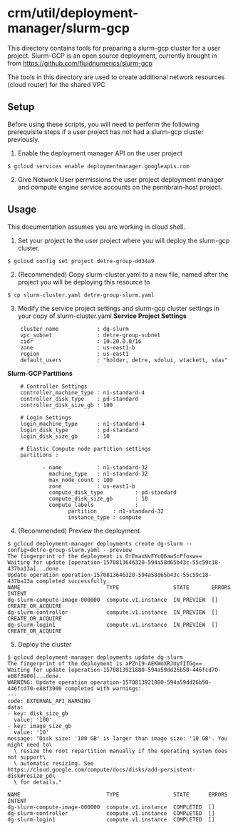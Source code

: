 # crm/util/deployment-manager/slurm-gcp

This directory contains tools for preparing a slurm-gcp cluster for a user project.
Slurm-GCP is an open source deployment, currently brought in from https://github.com/fluidnumerics/slurm-gcp

The tools in this directory are used to create additional network resources (cloud router) for the shared VPC

## Setup
Before using these scripts, you will need to perform the following prerequisite steps if a user project has not had a slurm-gcp cluster previously.

1. Enable the deployment manager API on the user project
```
$ gcloud services enable deploymentmanager.googleapis.com 
```

2. Give Network User permissions the user project deployment manager and compute engine service accounts on the pennbrain-host project.

## Usage

This documentation assumes you are working in cloud shell.

1. Set your project to the user project where you will deploy the slurm-gcp cluster.
```
$ gcloud config set project detre-group-dd34a9
```
2. (Recommended) Copy slurm-cluster.yaml to a new file, named after the project you will be deploying this resource to
```
$ cp slurm-cluster.yaml detre-group-slurm.yaml
```

3. Modify the service project settings and slurm-gcp cluster settings in your copy of slurm-cluster.yaml
**Service Project Settings**
```
    cluster_name            : dg-slurm
    vpc_subnet              : detre-group-subnet
    cidr                    : 10.20.0.0/16
    zone                    : us-east1-b
    region                  : us-east1
    default_users           : "holder, detre, sdolui, wtackett, sdas"
```
**Slurm-GCP Partitions**
```
    # Controller Settings
    controller_machine_type : n1-standard-4
    controller_disk_type    : pd-standard
    controller_disk_size_gb : 100
    
    # Login Settings
    login_machine_type      : n1-standard-4
    login_disk_type         : pd-standard
    login_disk_size_gb      : 10

    # Elastic Compute node partition settings
    partitions :

           - name           : n1-standard-32
             machine_type   : n1-standard-32
             max_node_count : 100 
             zone           : us-east1-b
             compute_disk_type          : pd-standard
             compute_disk_size_gb       : 10
             compute_labels             :
                   partition     : n1-standard-32
                   instance_type : compute
```

4. (Recommended) Preview the deployment.
```
$ gcloud deployment-manager deployments create dg-slurm --config=detre-group-slurm.yaml --preview
The fingerprint of the deployment is OrEmaxNvFYcQ6awScPfoxw==
Waiting for update [operation-1570813646320-594a58d65b43c-55c59c18-437ba13a]...done.                                                                                                                 
Update operation operation-1570813646320-594a58d65b43c-55c59c18-437ba13a completed successfully.
NAME                           TYPE                 STATE       ERRORS  INTENT
dg-slurm-compute-image-000000  compute.v1.instance  IN_PREVIEW  []      CREATE_OR_ACQUIRE
dg-slurm-controller            compute.v1.instance  IN_PREVIEW  []      CREATE_OR_ACQUIRE
dg-slurm-login1                compute.v1.instance  IN_PREVIEW  []      CREATE_OR_ACQUIRE
```

5. Deploy the cluster
```
$ gcloud deployment-manager deployments update dg-slurm
The fingerprint of the deployment is aPZnI9-AEKWoXRJUyfITGg==
Waiting for update [operation-1570813921880-594a59dd26b50-446fcd70-e88f3900]...done.                                                                                                                 
WARNING: Update operation operation-1570813921880-594a59dd26b50-446fcd70-e88f3900 completed with warnings:
---
code: EXTERNAL_API_WARNING
data:
- key: disk_size_gb
  value: '100'
- key: image_size_gb
  value: '10'
message: "Disk size: '100 GB' is larger than image size: '10 GB'. You might need to\
  \ resize the root repartition manually if the operating system does not support\
  \ automatic resizing. See https://cloud.google.com/compute/docs/disks/add-persistent-disk#resize_pd\
  \ for details."

NAME                           TYPE                 STATE      ERRORS  INTENT
dg-slurm-compute-image-000000  compute.v1.instance  COMPLETED  []
dg-slurm-controller            compute.v1.instance  COMPLETED  []
dg-slurm-login1                compute.v1.instance  COMPLETED  []
```



